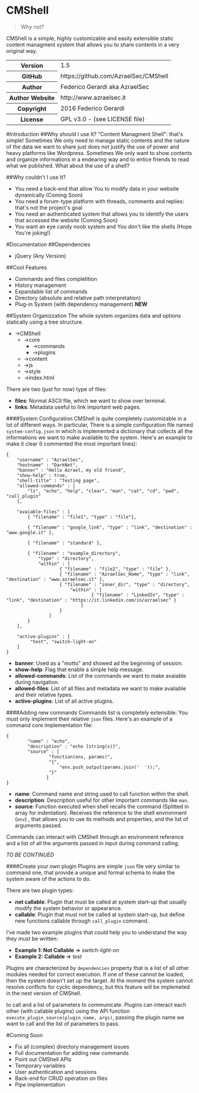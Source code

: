 # CMShell

> Why not?

CMShell is a simple, highly customizable and easily extensible static content managment system
that allows you to share contents in a very original way.

<table>
    <tr>
        <th>Version</th>
        <td>
            1.5
        </td>
    </tr>
    <tr>
        <th>GitHub</th>
        <td>https://github.com/AzraelSec/CMShell</td>
    </tr>
    <tr>
        <th>Author</th>
        <td>Federico Gerardi aka AzraelSec</td>
    </tr>
    <tr>
        <th>Author Website</th>
        <td>http://www.azraelsec.it</td>
    </tr>
    <tr>
        <th>Copyright</th>
        <td>2016 Federico Gerardi</td>
    </tr>
    <tr>
        <th>License</th>
        <td>GPL v3.0 - (see LICENSE file)</td>
    </tr>
</table>

#Introduction
##Why should I use It?
"Content Managment Shell": that's simple! Sometimes We only need to manage static contents and the nature
of the data we want to share just does not justify the use of power and heavy platforms like Wordpress.
Sometimes We only want to show contents and organize informations in a endearing way and to entice friends to
read what we published.
What about the use of a shell?

##Why couldn't I use It?
* You need a back-end that allow You to modify data in your website dynamically (Coming Soon)
* You need a forum-type platform with threads, comments and replies: that's not the project's goal
* You need an authenticated system that allows you to identify the users that accessed the website (Coming Soon)
* You want an eye candy noob system and You don't like the shells (Hope You're joking!)

#Documentation
##Dependencies
* jQuery (Any Version)

##Cool Features
* Commands and files completition
* History management
* Expandable list of commands
* Directory (absolute and relative path interpretation)
* Plug-in System (with dependency management) **NEW**

##System Organizzation
The whole system organizes data and options statically using a tree structure.

* ->CMShell
  * ->core
     * ->commands
     * ->plugins 
  * ->content
  * ->js
  * ->style
  * ->index.html

There are two (just for now) type of files:

* **files**: Normal ASCII file, which we want to show over terminal.  
* **links**: Metadata useful to link important web pages.

####System Configuration
CMShell is quite completely customizable in a lot of different ways. In particular, There is a simple configuration file named `system-config.json` in which is implemented a
dictionary that collects all the informations we want to make available to the system.
Here's an example to make it clear (I commented the most important lines):  

    {
        "username" : "AzraelSec",
        "hostname" : "DarkNet",
        "banner" : "Hello Azrael, my old friend",
        "show-help" : true,
        "shell-title" : "Testing page",
        "allowed-commands" : [
            "ls", "echo", "help", "clear", "man", "cat", "cd", "pwd", "call_plugin"
        ],
        
        "avaiable-files" : [
            { "filename" : "file1", "type" : "file"},
            
            { "filename" : "google_link", "type" : "link", "destination" : "www.google.it" },
            
            { "filename" : "standard" },
            
            { "filename" : "example_directory",
                "type" : "directory",
                "within" : [
                        { "filename" : "file2", "type" : "file" },
                        { "filename" : "AzraelSec_Home", "type" : "link", "destination" : "www.azraelsec.it" },
                        { "filename" : "inner_dir", "type" : "directory",
                            "within" : [
                                    { "filename" : "LinkedIn", "type" : "link", "destination" : "https://it.linkedin.com/in/azraelsec" }
                                ]
                        }
                    ]
            }
        ],
        
        "active-plugins" : [
             "test", "switch-light-on"
        ]
    }

* **banner**: Used as a "motto" and showed ad the beginning of session.
* **show-help**: Flag that enable a simple help message.
* **allowed-commands**: List of the commands we want to make avaiable during navigation.
* **allowed-files**: List of all files and metadata we want to make available and their relative types.
* **active-plugins**: List of all active plugins.

####Adding new commands
Commands list is completely extensible: You must only implement their relative `json` files.
Here's an example of a command core implementation file:

    {
            "name" : "echo",
            "description" : "echo [string(s)]",
            "source" : [
                    "function(env, params)",
                    "{",
                        "env.push_output(params.join('  '));",
                    "}"
                   ]
    }

* **name**: Command name and string used to call function within the shell.
* **description**: Description useful for other important commands like `man`.
* **source**: Function executed when shell recalls the command (Splitted in array for indentation). Receives the reference to the shell environment (`env`)
, that allows you to use its methods and properties, and the list of arguments passed.

Commands can interact with CMShell through an environment reference and a list of all the arguments passed
 in input during command calling.

*TO BE CONTINUED*

####Create your own plugin
Plugins are simple `json` file very similar to command one, that provide a unique and formal schema to make the system aware of the
actions to do.

There are two plugin types:

* **not callable**: Plugin that must be called at system start-up that usually modify the system behavior or appearance.
* **callable**: Plugin that must not be called at system start-up, but define new functions callable through `call_plugin` command.

I've made two example plugins that could help you to understand the way they must be written:

* **Example 1: Not Callable** => *switch-light-on*
* **Example 2: Callable** => *test*

Plugins are characterized by `dependencies` property that is a list of all other modules needed for correct execution. If one of these cannot be loaded,
then the system doesn't set up the target.
At the moment the system cannot resolve conflicts for cyclic dependency, but this feature will be implemeted in the next version of CMShell.

to call and a list of parameters to communicate.
Plugins can interact each other (with callable plugins) using the API function `execute_plugin_source(plugin_name, args)`, passing the plugin name we want
to call and the list of parameters to pass.

#Coming Soon
* Fix all (complex) directory management issues
* Full documentation for adding new commands
* Point out CMShell APIs
* Temporary variables
* User authentication and sessions
* Back-end for CRUD operation on files
* Pipe implementation